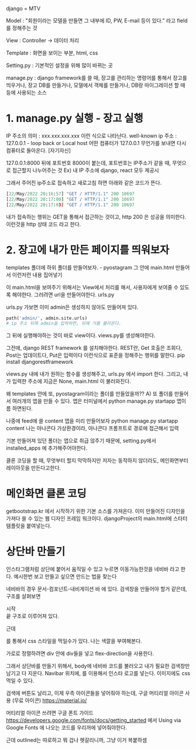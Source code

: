 django = MTV

Model : "회원이라는 모델을 만들면 그 내부에 ID, PW, E-mail 등이 있다."
라고 field를 정해주는 것

View : Controller -> 데이터 처리

Template : 화면을 보이는 부분, html, css

Setting.py : 기본적인 설정을 위해 많이 바뀌는 곳

manage.py : django framework를 쓸 때, 장고를 관리하는 명령어를 통해서 장고를 띄우거나,
장고 DB를 만들거나, 모델에서 객체를 만들거나, DB랑 마이그레이션 할 때 등에 사용되는 소스

# 1. manage.py 실행 - 장고 실행

IP 주소의 의미 : xxx.xxx.xxx.xxx 이런 식으로 나타난다.
well-known ip 주소 : 127.0.0.1 - loop back or Local host
어떤 컴퓨터가 127.0.0.1 무언가를 보내면 다시 컴퓨터로 돌아온다. [자기자신]

127.0.0.1:8000 뒤에 포트번호 8000이 붙는데, 포트번호는 IP주소가 같을 때,
무엇으로 접근할지 나누어주는 것 Ex) 내 IP 주소에 django, react 모두 제공시

그래서 주어진 ip주소로 접속하고 새로고침 하면 아래와 같은 코드가 뜬다.
```python
[22/May/2022 20:16:57] "GET / HTTP/1.1" 200 10697
[22/May/2022 20:17:00] "GET / HTTP/1.1" 200 10697
[22/May/2022 20:17:03] "GET / HTTP/1.1" 200 10697
```
내가 접속하는 행위는 GET을 통해서 접근하는 것이고, http 200 은 성공을 의미한다.
이런것을 http 상태 코드 라고 한다.


# 2. 장고에 내가 만든 페이지를 띄워보자

templates 폴더에 하위 폴더를 만들어보자. - pyostagram
그 안에 main.html 만들어서 이런저런 내용 집어넣기

이 main.html을 보여주기 위해서는 View에서 처리를 해서,
사용자에게 보여줄 수 있도록 해야한다. 그러려면 url을 만들어야한다.
urls.py

urls.py 가보면 이미 admin은 생성하지 않아도 만들어져 있다.
```python
path('admin/', admin.site.urls)
# ip 주소 뒤에 admin을 입력하면, 뒤에 거를 불러온다.
```

그 뒤에 실행해야하는 것이 바로 view이다.
views.py를 생성해야한다.

그전에, django REST framework 를 설치해야한다.
REST란, Get 호출은 조회다, Post는 업데이트다, Put은 입력이다
이런식으로 표준을 정해주는 행위를 말한다.
pip install djangorestframework

views.py 내에 내가 원하는 함수를 생성해주고,
urls.py 에서 import 한다.
그리고, 내가 입력한 주소에 지금은 None, main.html 이 불러와진다.

왜 templates 안에 또, pyostagram이라는 폴더를 만들었을까??
A) 또 폴더를 만들어서 여러개의 앱을 만들 수 있다.
앱은 터미널에서 python manage.py startapp 앱이름 하면된다.

나중에 feed에 쓸 content 앱을 미리 만들어보자
python manage.py startapp content
나는 아나콘다 가상환경이라, 아나콘다 프롬프트로 경로에 접근해서 입력

기본 만들어져 있던 폴더는 앱으로 취급 않주기 때문에,
setting.py에서 installed_apps 에 추가해주어야한다.

클론 코딩을 할 때, 무엇부터 할지 막막하지만
저자는 동작하지 않더라도, 메인화면부터 레이아웃을 만든다고한다.

# 메인화면 클론 코딩

getbootstrap.kr 에서 시작하기 위한 기본 소스를 가져온다.
이미 만들어진 디자인을 가져다 쓸 수 있는 웹 디자인 프레임 워크이다.
djangoProject의 main.html에 스타터템플릿을 붙여넣는다.

# 상단바 만들기
인스타그램처럼 상단에 붙어서 움직일 수 있고 누르면 이동가능한것을 네비바 라고 한다.
예시한번 보고 만들고 싶으면 만드는 법을 찾는다

네비바의 경우 문서-컴포넌트-내비게이션 바 에 있다.
검색창을 만들어야 할거 같은데, 구조를 살펴보면
<div> 시작
</div> 끝
구조로 이루어져 있다.

근데 <div style="">를 통해서 css 스타일을 먹일수가 있다.
나는 색깔을 부여해본다.

가로로 정렬하려면 div 안에 div들을 넣고 flex-direction을 사용한다.

그래서 상단바를 만들기 위해서, body에 네비바 코드를 불러오고 내가 필요한 검색창만 남기고 다 지운다.
Navibar 위치에, <img src="">를 이용해서 인스타 로고를 넣는다. 이미지에도 css먹일 수 있다.

검색에 버튼도 날리고, 이제 우측 아이콘들을 넣어줘야 하는데,
구글 머티리얼 아이콘 사용 (무료 아이콘) https://material.io/

머티리얼 아이콘 쓰려면 구글 폰트 가이드 https://developers.google.com/fonts/docs/getting_started
에서 Using via Google Fonts 에 나오는 코드를 우리꺼에 넣어줘야한다.

근데 outlined는 따로하고 뭐 겁나 헷갈리니까, 그냥 이거 복붙하셈
  <link
    href="https://fonts.googleapis.com/css?family=Material+Icons|Material+Icons+Outlined|Material+Icons+Two+Tone|Material+Icons+Round|Material+Icons+Sharp"
    rel="stylesheet">


